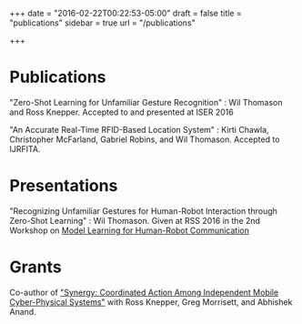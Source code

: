 +++
date = "2016-02-22T00:22:53-05:00"
draft = false
title = "publications"
sidebar = true
url = "/publications"

+++

# Publications

"Zero-Shot Learning for Unfamiliar Gesture Recognition"
: Wil Thomason and Ross Knepper.
Accepted to and presented at ISER 2016

"An Accurate Real-Time RFID-Based Location System"
: Kirti Chawla, Christopher McFarland, Gabriel Robins, and Wil Thomason.
Accepted to IJRFITA.

# Presentations

"Recognizing Unfamiliar Gestures for Human-Robot Interaction through Zero-Shot Learning"
: Wil Thomason.
Given at RSS 2016 in the 2nd Workshop on [Model Learning for Human-Robot 
Communication](http://www.ece.rochester.edu/projects/rail/mlhrc2016/)

# Grants

Co-author of ["Synergy: Coordinated Action Among Independent Mobile Cyber-Physical 
Systems"](https://www.nsf.gov/awardsearch/showAward?AWD_ID=1646417&HistoricalAwards=false) with Ross
Knepper, Greg Morrisett, and Abhishek Anand.
